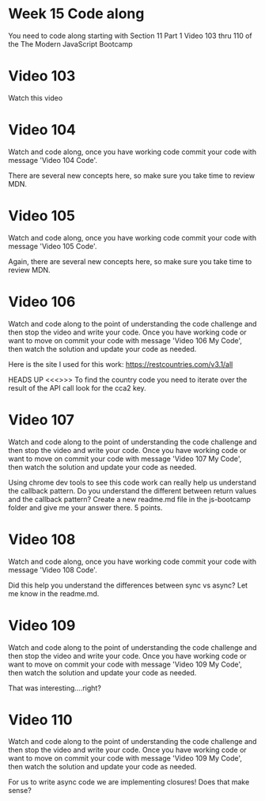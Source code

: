 # Week 15 Code along
You need to code along starting with Section 11 Part 1 Video 103 thru 110 of the The Modern JavaScript Bootcamp

# Video 103
Watch this video

# Video 104
Watch and code along, once you have working code commit your code with message 'Video 104 Code'.

There are several new concepts here, so make sure you take time to review MDN.

# Video 105
Watch and code along, once you have working code commit your code with message 'Video 105 Code'.

Again, there are several new concepts here, so make sure you take time to review MDN. 

# Video 106
Watch and code along to the point of understanding the code challenge and then stop the video and write your code.  Once you have working code or want to move on commit your code with message 'Video 106 My Code', then watch the solution and update your code as needed.

Here is the site I used for this work: https://restcountries.com/v3.1/all

HEADS UP <<<>>>
To find the country code you need to iterate over the result of the API call look for the cca2 key. 

# Video 107
Watch and code along to the point of understanding the code challenge and then stop the video and write your code.  Once you have working code or want to move on commit your code with message 'Video 107 My Code', then watch the solution and update your code as needed.

Using chrome dev tools to see this code work can really help us understand the callback pattern. Do you understand the different between return values and the callback pattern?  Create a new readme.md file in the js-bootcamp folder and give me your answer there. 5 points.

# Video 108
Watch and code along, once you have working code commit your code with message 'Video 108 Code'. 

Did this help you understand the differences between sync vs async?  Let me know in the readme.md. 

# Video 109
Watch and code along to the point of understanding the code challenge and then stop the video and write your code.  Once you have working code or want to move on commit your code with message 'Video 109 My Code', then watch the solution and update your code as needed.

That was interesting....right?

# Video 110
Watch and code along to the point of understanding the code challenge and then stop the video and write your code.  Once you have working code or want to move on commit your code with message 'Video 109 My Code', then watch the solution and update your code as needed.

For us to write async code we are implementing closures!  Does that make sense?



